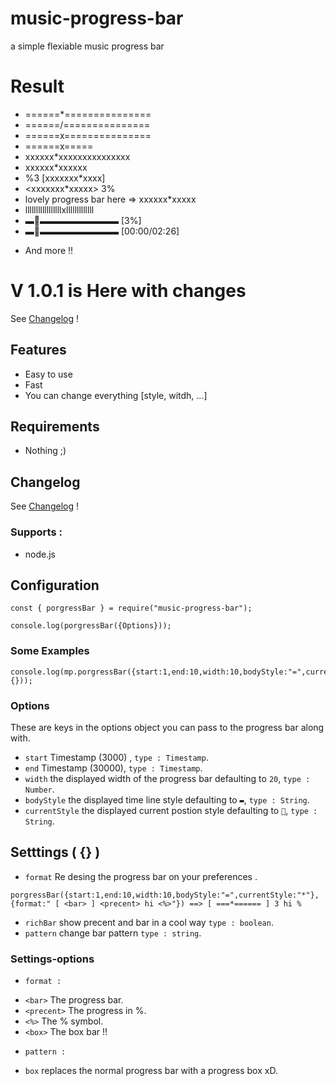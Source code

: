 # music-progress-bar
a simple flexiable music progress bar

# Result
* ======*===============
* ======/===============
* ======x===============
* ======x=====
* xxxxxx*xxxxxxxxxxxxxxx
* xxxxxx*xxxxxx
* %3 [xxxxxxx*xxxx]
* <xxxxxxx*xxxxx> 3%
* lovely progress bar here => xxxxxx*xxxxx
* lllllllllllllllllxlllllllllllll
* ▬🔘▬▬▬▬▬▬▬▬▬ [3%]
* ▬🔘▬▬▬▬▬▬▬▬▬ [00:00/02:26]
- And more !!

# V 1.0.1 is Here with changes
See [Changelog](CHANGELOG.md) !

## Features
* Easy to use
* Fast
* You can change everything [style, witdh, ...]


## Requirements

* Nothing ;)


## Changelog

See [Changelog](CHANGELOG.md) !

### Supports :
* node.js


## Configuration
```
const { porgressBar } = require("music-progress-bar");

console.log(porgressBar({Options}));
```

### Some Examples
```
console.log(mp.porgressBar({start:1,end:10,width:10,bodyStyle:"=",currentStyle:"*"}, {}));
```

### Options

These are keys in the options object you can pass to the progress bar along with.

- `start` Timestamp (3000) , `type : Timestamp`.
- `end` Timestamp (30000), `type : Timestamp`.
- `width` the displayed width of the progress bar defaulting to `20`, `type : Number`.
- `bodyStyle` the displayed time line style defaulting to `▬`, `type : String`.
- `currentStyle` the displayed current postion style defaulting to `🔘`, `type : String`.


## Setttings ( {} )

- `format` Re desing the progress bar on your preferences .
``` 
porgressBar({start:1,end:10,width:10,bodyStyle:"=",currentStyle:"*"}, {format:" [ <bar> ] <precent> hi <%>"}) ==> [ ===*====== ] 3 hi %
```
- `richBar` show precent and bar in a cool way `type : boolean`.
- `pattern` change bar pattern `type : string`.

### Settings-options

* `format :`
- `<bar>` The progress bar.
- `<precent>` The progress in %.
- `<%>` The % symbol.
- `<box>` The box bar !!

* `pattern :`
- `box` replaces the normal progress bar with a progress box xD.
